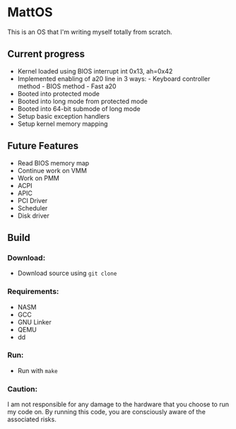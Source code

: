 # MattOS

This is an OS that I'm writing myself totally from scratch.

## Current progress

- Kernel loaded using BIOS interrupt int 0x13, ah=0x42
- Implemented enabling of a20 line in 3 ways:
        - Keyboard controller method
        - BIOS method
        - Fast a20
- Booted into protected mode
- Booted into long mode from protected mode
- Booted into 64-bit submode of long mode
- Setup basic exception handlers
- Setup kernel memory mapping

## Future Features

- Read BIOS memory map
- Continue work on VMM
- Work on PMM
- ACPI
- APIC
- PCI Driver
- Scheduler
- Disk driver

## Build

### Download:
 - Download source using `git clone`
### Requirements:
- NASM
- GCC
- GNU Linker
- QEMU
- dd
### Run:
- Run with `make`

### Caution:
I am not responsible for any damage to the hardware that you choose to run my code on. By running this code, you are consciously aware of the associated risks.
